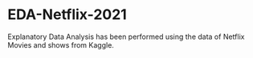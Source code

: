 # EDA-Netflix-2021
Explanatory Data Analysis has been performed using the data of Netflix Movies and shows from Kaggle.
